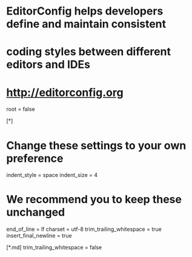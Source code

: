 # EditorConfig helps developers define and maintain consistent
# coding styles between different editors and IDEs
# http://editorconfig.org

root = false

[*]
# Change these settings to your own preference
indent_style = space
indent_size = 4

# We recommend you to keep these unchanged
end_of_line = lf
charset = utf-8
trim_trailing_whitespace = true
insert_final_newline = true

[*.md]
trim_trailing_whitespace = false
